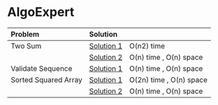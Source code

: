 # AlgoExpert


| Problem              | Solution                             |                         |
|:---------------------|:-------------------------------------|:------------------------|
| Two Sum              | [Solution 1 ](twoNumberSum.js)       | O(n2) time              |
|                      | [Solution 2 ](twoNumberSum2.js)      | O(n) time , O(n) space  |
| Validate Sequence    | [Solution 1](validateSubsequence.js) | O(n) time , O(n) space  |
| Sorted Squared Array | [Solution 1](sortedSquaredArray.js)  | O(2n) time , O(n) space |
|                      | [Solution 2](sortedSquaredArray2.js) | O(n) time , O(n) space  |

